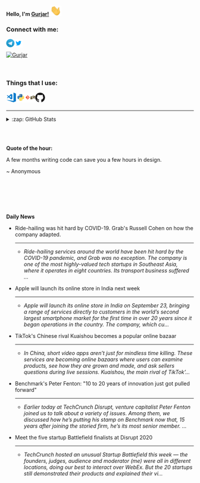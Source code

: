 #### Hello, I'm [Gurjar!](https://GurjarKing.github.io) <img src="https://raw.githubusercontent.com/ABSphreak/ABSphreak/master/gifs/Hi.gif" width="30px"></h2>


### Connect with me:

[<img align="left" alt="Gurjar | Telegram" width="22px" src="https://raw.githubusercontent.com/github/explore/80688e429a7d4ef2fca1e82350fe8e3517d3494d/topics/telegram/telegram.png" />][Telegram]
[<img align="left" alt="Gurjar | Twitter" width="22px" src="https://raw.githubusercontent.com/github/explore/80688e429a7d4ef2fca1e82350fe8e3517d3494d/topics/twitter/twitter.png" />][Twitter]
<br >
<br >
<a href="https://github.com/GurjarKing"><img src="https://komarev.com/ghpvc/?username=GurjarKing" alt="Gurjar" /></a> <br />
<br />
<br />
<!-- <br >

![](https://visitor-badge.glitch.me/badge?page_id=GurjarKing)

<br /> -->

### Things that I use:

[<img align="left" alt="Visual Studio Code" width="26px" src="https://raw.githubusercontent.com/github/explore/80688e429a7d4ef2fca1e82350fe8e3517d3494d/topics/visual-studio-code/visual-studio-code.png" />][VSCode]
[<img align="left" alt="Python" width="26px" src="https://raw.githubusercontent.com/github/explore/80688e429a7d4ef2fca1e82350fe8e3517d3494d/topics/python/python.png" />][Python]
[<img align="left" alt="Git" width="26px" src="https://raw.githubusercontent.com/github/explore/80688e429a7d4ef2fca1e82350fe8e3517d3494d/topics/git/git.png" />][Git]
[<img align="left" alt="GitHub" width="26px" src="https://raw.githubusercontent.com/github/explore/78df643247d429f6cc873026c0622819ad797942/topics/github/github.png" />][Github]

<br />
<br />

---
<details>
  <summary>:zap: GitHub Stats</summary>

<img align="left" alt="Gurjar's Github Stats" src="https://github-readme-stats.vercel.app/api?username=GurjarKing&show_icons=true&hide_border=true&count_private=true&include_all_commit=true&theme=algolia" />

</details>

<!-- ### 🔔 My latest tweet
<a href="https://twitter.com/Gurjar_King43" target="_blank">
	<img src="https://github.com/GurjarKing/GurjarKing/raw/master/tweet.png" width="70%" align="center" alt="Click to view on Twitter" title="My latest tweet, as an image"/>
</a> -->
<br>

<pre>

</pre>

**Quote of the hour:**

A few months writing code can save you a few hours in design.

~ Anonymous
<pre>

</pre>
<br>
<pre>


</pre>
<strong>Daily News</strong>
  
  - Ride-hailing was hit hard by COVID-19. Grab's Russell Cohen on how the company adapted.
     <hr/>
     
      - *Ride-hailing services around the world have been hit hard by the COVID-19 pandemic, and Grab was no exception. The company is one of the most highly-valued tech startups in Southeast Asia, where it operates in eight countries. Its transport business suffered …*
     
  - Apple will launch its online store in India next week
      <hr/>
      
      - *Apple will launch its online store in India on September 23, bringing a range of services directly to customers in the world’s second largest smartphone market for the first time in over 20 years since it began operations in the country. The company, which cu…*
      
  - TikTok's Chinese rival Kuaishou becomes a popular online bazaar
      <hr/>
      
      - *In China, short video apps aren’t just for mindless time killing. These services are becoming online bazaars where users can examine products, see how they are grown and made, and ask sellers questions during live sessions. Kuaishou, the main rival of TikTok’…*
      
  - Benchmark's Peter Fenton: "10 to 20 years of innovation just got pulled forward"
      <hr/>
      
      - *Earlier today at TechCrunch Disrupt, venture capitalist Peter Fenton joined us to talk about a variety of issues. Among them, we discussed how he’s putting his stamp on Benchmark now that, 15 years after joining the storied firm, he’s its most senior member. …*
       
  - Meet the five startup Battlefield finalists at Disrupt 2020
      <hr/>
       
       - *TechCrunch hosted an unusual Startup Battlefield this week — the founders, judges, audience and moderator (me) were all in different locations, doing our best to interact over WebEx. But the 20 startups still demonstrated their products and explained their vi…*
      

<br />

[VSCode]: https://code.visualstudio.com/
[Python]: https://www.python.org/
[Git]: https://git-scm.com/
[Github]: https://github.com/
[Telegram]: https://t.me/Gurjar_King/
[Twitter]: https://twitter.com/Gurjar_King43/
